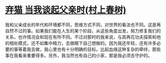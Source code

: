 # [弃猫 当我谈起父亲时(村上春树)](https://github.com/Luckyyyyyyy/phh-blog/issues/33)

我和父亲成长的年代和环境都不同，思维方式不同，对世界的看法也不同。这是再自然不过的事。如果我们能在人生的某个阶段，从这些角度出发，努力修复我们的关系，也许情况会和现在有所不同。不过对那时的我来说，与其再花功夫探索和他的相处模式，还不如集中精力，去做眼下自己想做的。因为我还年轻，还有许多必要的事等着我去做，我心里也有十分明确的目标。比起血缘这种复杂的牵绊，那些事在我看来重要得多。另外，我当然也有自己的小家，那是我必须去守护的。

